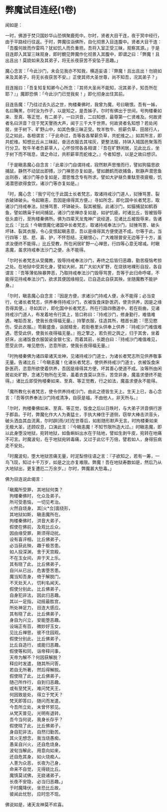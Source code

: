 # 弊魔试目连经(1卷)

闻如是：

一时，佛游于焚只国妙华山恐惧聚鹿苑中。尔时，贤者大目干连，夜于冥中经行，由于平路经行往返。于时，弊魔往诣佛所，自化彻景入目连腹中。贤者大目干连：「吾腹何故而作雷鸣？犹如饥人而负重担。吾将入室正受三昧，观察其源。」于是目连即入其室三昧观身，即时覩见弊魔作化彻景入其腹中，即谓之曰：「弊魔！且出且出！莫娆如来及其弟子，将无长夜获苦不安坠于恶趣。」

魔心念言：「今此沙门，未会见我亦不知我，横造妄语：『弊魔！且出且出！勿娆如来及其弟子，将无长夜获苦不安。』正使其师大圣世尊，尚不知吾，况其弟子？」

目连报曰：「吾复知复知卿今心所念：『其师大圣尚不能知，况其弟子，知吾所在耶？』」魔即恐惧：「今此沙门已觉我矣！」即化彻身出住其前。

目连告魔：「乃往过去久远之世，拘楼秦佛时，我曾为魔，号曰瞋恨。吾有一姊，名曰黤黑，尔时汝为作子，以是知之，是吾姊子。尔时有佛出于世间，号拘楼秦如来、至真、等正觉，有二弟子，一曰洪音，二曰知想，最尊第一仁贤难及。何故贤者名曰洪音？住于梵天謦扬大声，闻于三千大千世界。何故贤者名知想？若处闲居，坐于树下、旷野山中，如其色像三昧正受。牧羊牧牛、担薪负草、田居行人，见之如此，各相谓言：『于此命过，吾等各各辇薪负草，共蛇维之。』如其所言，即共蛇维。知想比丘从三昧起，奋迅衣服去其埃灰，更整法服，持钵入城国邑聚落而行分卫。牧牛羊者负薪草人，心怀惊愕各各相谓：『吾在旷野闲居，见此比丘，坐于树下而不喘息，谓之命过，共积薪草而蛇维之。』今者知想，以是之故曰想识。

「于是瞋恚魔心自念言：『此辈沙门自谓持戒，寂然默声思惟而行，譬如狗猫思欲捕鼠，静然不动鼠出即搏，沙门禅思亦复如是。譬如鶬鹤而欲捕鱼，默静声潜思鱼出则吞，诸沙门等亦复如是，潜思惟念专有所求。譬如大驴昼负重駄至夜疲极，饥渴潜思欲得食饮，诸沙门等亦复如是。』

「时，魔心念：『我宁可化于此国土长者梵志，取诸持戒沙门道人，挝捶骂詈、裂衣破钵破头。令起瞋恚，吾因是缘得其方便。』寻如所念，即化国中长者梵志，取诸沙门持戒奉法，挝捶骂詈、坏钵破头、裂其被服。此诸沙门，如猫捕鼠如鹤吞鱼，譬如鵄枭于树间捕鼠，诸沙门坐禅亦复如是，如驴饥疲。时诸比丘，皆被毁辱低头直行，至拘楼秦佛所。佛为四辈天龙鬼神广说经道，见诸比丘被毁辱来，告诸比丘：『比丘！今瞋恨魔化诸国中长者梵志，取诸持戒奉法沙门，挝捶骂詈、破头坏钵、裂其衣服，令心变恨起瞋恚意，吾以是缘得其方便使道不成。尔等于此，当行四等：慈、悲、喜、护，不怀怨结，无瞋恨心，广大难限普安无边等于十方，虽求汝便终不能得。』比丘受教，所在闲居旷野一心禅思，行四等心意无增减。时瞋恚魔，虽求持戒奉法沙门之便，永不能得。

「尔时长者梵志从受魔教，毁辱持戒奉法沙门，寿终之后皆归恶趣，勤苦瘦恼考掠之处。在地狱中受其化身，譬如大树，其广大如大旷野，在烧铁地裸形自投，各自谓言：『吾等薄佑殃暴弊恶，乃取持戒奉法沙门毁辱骂詈，吾等于此归命呼嗟，不能得见持戒奉法沙门，欲求其便因缘相见，已自造此自获其殃，坐随魔教不能护身。』

「尔时，瞋恚魔心自念言：『因是方便，求诸沙门持戒人便，永不能得；必当变行，化诸长者梵志，供养奉侍持戒沙门，衣被饭食床卧医药，使贪供养，因是之缘吾得其便。』寻如其计，即化国中长者梵志，所在行路四徼道中，若在街曲，见诸持戒沙门道人，布发着地令行其上，皆口称曰：『持戒沙门，修身勤行，难值难遇，唯蹈吾发，使我长夜得福无量。』持擎衣服，往造其所，稽首长跪：『愿见愍伤，受此衣服。』笥籢盛食，诣就精舍，若街巷里头供奉上供养：『持戒沙门难值难遇，愿受此供，使我长夜得福无量。』抱之擎之，若负担之舆之，归于其舍，坐着好床，出诸饭食衣服袈裟金银七宝，而着其前，长跪白曰：『持戒沙门难值难见，愿受此供，唯见愍伤，恣意所欲，使我长夜得福无量。』

「时拘楼秦佛为诸四辈诸天龙神，见诸持戒沙门道士，为诸长者梵志所见供养敬事无量。告诸比丘：『今瞋恚魔！化诸长者梵志，使供养持戒沙门道士，衣被饭食床卧医药，恣意所欲使着供养，吾因是缘得其方便，坏其善心使道不成。汝等所由闲居岩处旷野，念诸万物所在无常，虽着衣食莫以贪乐，苦空非身，魔虽求便终不能得。』诸比丘即受拘楼秦如来、至真、等正觉教，行之如法，魔虽求便永不能得。

「魔所教化长者梵志，使令供养持戒沙门，由此之德皆生天上。生天上已，各心念言：『吾等供养奉法沙门持戒清净，自获是福，不由他人，非天所与。』

「尔时，拘楼秦佛如来、至真、等正觉，饭食之后以日昳时，与大弟子洪音俱行游于郡县。于时，弊魔化作大人为勇猛士，手执大棒住于道侧，窃举大棒击洪音头，破头洒血其血流离，尔时辟\[雨/对]在世尊后，如影随形默声无言。时拘楼秦如来无极大圣，还顾叹息，口演此言：『今瞋恚魔！不知节限所造大过。』时瞋恚魔，即以此身堕没地狱，宛转地狱，如鱼蝌蚪出水在于陆地，譬如生剥牛皮，宛转在地痛不可言。时魔波旬，在于地狱宛转毒痛，又过于此亿千万倍，譬若如人，身得狂病走不安处。

「时魔波旬，堕大地狱苦痛无量，时泥梨傍往语之言：『子欲知之，若有一筹，一鸟飞现，知过十千万岁，如是之比亦复难限。弊魔！吾在地狱寿数如是，然后乃从大地狱出，更复遭厄二万余岁。』尔时，弊魔甚大愁毒。」

佛为目连说此偈言：

「瞋魔所受罪， 其地狱何类？\
　拘楼秦佛时， 化众及弟子。\
　所可受患恼， 一切见考治。\
　火然自烧身， 其\[火\*佥]面绕形，\
　其地狱如斯， 瞋恚魔所在。\
　拘楼秦佛时， 洪音大弟子，\
　假使在佛前， 及观比丘众，\
　因由缘受罪， 斯须得动扰。\
　设有喜评相， 比丘佛弟子，\
　必当获此殃， 趣于极苦患。\
　如人投深渊， 舍于天宫殿，\
　不在玉女间， 弃于天上乐。\
　其有晓了此， 比丘佛弟子，\
　自兴从已出， 危害堕苦患。\
　魔当知吾身， 倚于解脱门，\
　不天处天人， 忉利名闻天。\
　假使分别此， 比丘佛弟子，\
　自身犯非法， 因此归恶趣。\
　其以一足指， 动摇最胜宫，\
　所处神足力， 目连大感应。\
　其有晓了此， 比丘佛弟子，\
　身自为兴立， 安能堕恶趣。\
　设端正有百， 微妙好玉女，\
　见比丘禅思， 彼不住园观。\
　假使分别此， 比丘佛弟子，\
　比丘自造行， 或能归恶趣。\
　假使等和同， 诣帝释问事，\
　天帝为解不？何因获解脱？\
　释应时发遣， 随其所问答，\
　若自无所著， 然后得解脱。\
　假使晓了此， 比丘佛弟子，\
　随己所作行， 自到归恶趣。\
　或有至梵天， 难问梵天王，\
　何因致是处， 得立于梵天？\
　梵天即答曰， 随问而发遣，\
　今吾所立处， 未曾怀邪见。\
　从梵天普见， 光明有退转，\
　吾今当何说， 我身长存乎？\
　假使晓了此， 比丘佛弟子，\
　身自犯非法， 自然归勤苦。\
　其火无想念， 我当烧愚痴，\
　愚呆自兴火， 还自危烧身。\
　波旬当解此， 用意向如来，\
　还自危其身， 如火烧痴人。\
　人憙为众恶， 长夜为己身，\
　命来不自觉， 无得娆比丘。\
　魔慎莫试佛， 无娆诸弟子，\
　长夜不安隐， 必当归恶趣。」\
　于时魔降伏， 坐恐比丘故，\
　彼闻此忧愁， 应时忽不现。

佛说如是，诸天龙神莫不欢喜。
